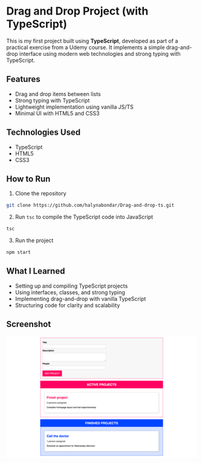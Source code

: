 # Drag and Drop Project (with TypeScript)

This is my first project built using **TypeScript**, developed as part of a practical exercise from a Udemy course. It implements a simple drag-and-drop interface using modern web technologies and strong typing with TypeScript.

## Features

- Drag and drop items between lists
- Strong typing with TypeScript
- Lightweight implementation using vanilla JS/TS
- Minimal UI with HTML5 and CSS3

## Technologies Used
- TypeScript
- HTML5
- CSS3

## How to Run

1. Clone the repository
```bash
git clone https://github.com/halynabondar/Drag-and-drop-ts.git
```

2. Run `tsc` to compile the TypeScript code into JavaScript
```bash
tsc
```

3. Run the project
```bash
npm start
```

## What I Learned

- Setting up and compiling TypeScript projects
- Using interfaces, classes, and strong typing
- Implementing drag-and-drop with vanilla TypeScript
- Structuring code for clarity and scalability

## Screenshot

![screencapture.png](public/screencapture.png)